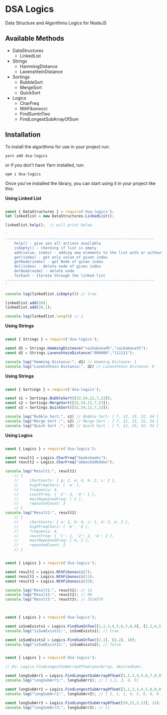 # DSA Logics
Data Structure and Algorithms Logics for NodeJS

## Available Methods

* DataStructures
    - LinkedList
* Strings
    - HammingDistance
    - LavenshteinDistance
* Sortings
    - BubbleSort
    - MergeSort
    - QuickSort
* Logics
    - CharFreq
    - NthFibonocci
    - FindSumInTwo
    - FindLongestSubArrayOfSum

## Installation

To install the algorithms for use in your project run:

`yarn add dsa-logics`

or if you don't have Yarn installed, run:

`npm i dsa-logics`

Once you've installed the library, you can start using it in your project like this:

**Using Linked List**

```js

const { DataStructures } = require('dsa-logics');
let linkedlist = new DataStructures.LinkedList();

linkedlist.help();  // will print below

`
-------------------------------------------------------------------
    help() - give you all actions available
    isEmpty() - checking if list is empty
    add(value, index) - adding new elements to the list with or without index
    get(index) - get only value of given index
    getNode(index) - get Node of given index
    del(index) - delete node of given index
    delNode(node) - delete node
    forEach - Iterate through the linked list
-------------------------------------------------------------------
`

console.log(linkedlist.isEmpty()) // true

linkedlist.add(10);
linkedlist.add(20,1);

console.log(linkedlist.length) // 2

```

**Using Strings**

```js

const { Strings } = require('dsa-logics');

const d1 = Strings.HammingDistance("saibabanadh","saibabanath");
const d2 = Strings.LavenshteinDistance("000000","111111");

console.log("Hamming Distance:", d1) // Hamming Distance: 1
console.log("Lavenshtein Distance:", d2) // Lavenshtein Distance: 6

```

**Using Strings**

```js

const { Sortings } = require('dsa-logics');

const s1 = Sortings.BubbleSort([32,54,12,7,23]);
const s2 = Sortings.MergeSort([32,54,12,7,23]);
const s3 = Sortings.QuickSort([32,54,12,7,23]);

console.log("Bubble Sort:", s1) // Bubble Sort: [ 7, 12, 23, 32, 54 ]
console.log("Merge Sort :", s2) // Merge Sort : [ 7, 12, 23, 32, 54 ]
console.log("Quick Sort :", s3) // Quick Sort : [ 7, 12, 23, 32, 54 ]

```

**Using Logics**

```js

const { Logics } = require('dsa-logics');

const result1 = Logics.CharFreq("GeeksGeeks");
const result2 = Logics.CharFreq("abbacbddbddee");

console.log("Result1:", result1) 
    // { 
    //     charCounts: { g: 2, e: 4, k: 2, s: 2 },
    //     highFreqChars: [ 'e' ],
    //     frequency: 4,
    //     countFreq: { '2': 3, '4': 1 },
    //     mostRepeatedFreq: [ 2 ],
    //     repeatedCount: 3 
    // }
console.log("Result2:", result2)
    // { 
    //     charCounts: { a: 2, b: 4, c: 1, d: 3, e: 2 },
    //     highFreqChars: [ 'b', 'd ],
    //     frequency: 4,
    //     countFreq: { '1': 1, '2': 2, '4': 2 },
    //     mostRepeatedFreq: [ 4, 2 ],
    //     repeatedCount: 2 
    // }

```

```js

const { Logics } = require('dsa-logics');

const result1 = Logics.NthFibonocci(7);
const result2 = Logics.NthFibonocci(11);
const result3 = Logics.NthFibonocci(33);

console.log("Result1:", result1); // 13
console.log("Result2:", result2); // 89
console.log("Result3:", result3); // 3524578
    

```
```js

const { Logics } = require('dsa-logics');

const isSumExists1 = Logics.FindSumInTwo([1,2,3,4,5,6,7,8,9], [2,3,4,5], 10);
console.log("isSumExists1:", isSumExists1); // true

const isSumExists2 = Logics.FindSumInTwo([2,1], [4,2], 10);
console.log("isSumExists2:", isSumExists2); // false

```
```js

const { Logics } = require('dsa-logics');

// Ex: Logics.FindLongestSubArrayOfSum(yourArray, desiredSum);

const longSubArr1 = Logics.FindLongestSubArrayOfSum([1,2,3,4,5,6,7,8,9], 15);
console.log("longSubArr1:", longSubArr1); // [ 1,2, 3, 4, 5]

const longSubArr2 = Logics.FindLongestSubArrayOfSum([1,2,3,1,4,5,0,0,0,6,7,8,9], 15);
console.log("longSubArr2:", longSubArr2); // [ 2, 3, 1, 4, 5, 0, 0, 0 ]

const longSubArr3 = Logics.FindLongestSubArrayOfSum([10,21,2,13], 12);
console.log("longSubArr3:", longSubArr3); // []

```